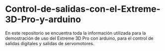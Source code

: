 # Control-de-salidas-con-el-Extreme-3D-Pro-y-arduino
En este repositorio se encuentra toda la información utilizada para la demostración de uso del Extreme 3D Pro con arduino, para el control de salidas digitales y salidas de servomotores.
